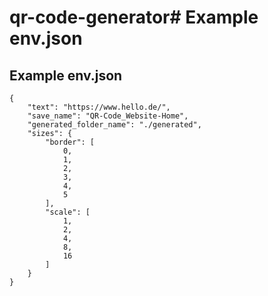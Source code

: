 # qr-code-generator# Example env.json

## Example env.json

```
{
    "text": "https://www.hello.de/",
    "save_name": "QR-Code_Website-Home",
    "generated_folder_name": "./generated",
    "sizes": {
        "border": [
            0,
            1,
            2,
            3,
            4,
            5
        ],
        "scale": [
            1,
            2,
            4,
            8,
            16
        ]
    }
}
```
